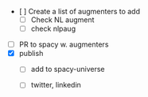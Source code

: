 
- [ ] Create a list of augmenters to add
  - [ ] Check NL augment
  - [ ] check nlpaug

- [ ] PR to spacy w. augmenters
- [x] publish
  - [ ] add to spacy-universe
  - [ ] twitter, linkedin


